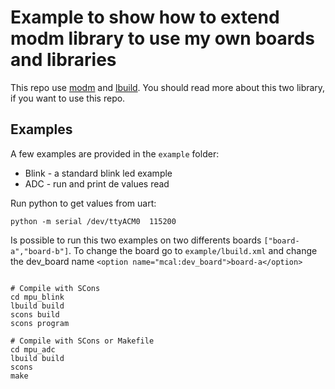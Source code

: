 # Example to show how to extend modm library to use my own boards and libraries
This repo use [modm](https://github.com/modm-io/modm) and [lbuild](https://github.com/modm-io/lbuild). You should read more about this two library, if you want to use this repo.   

## Examples

A few examples are provided in the `example` folder:
* Blink - a standard blink led example
* ADC - run and print de values read

Run python to get values from uart:
```
python -m serial /dev/ttyACM0  115200
```

Is possible to run this two examples on two differents boards `["board-a","board-b"]`.
To change the board go to `example/lbuild.xml` and change the dev_board name `<option name="mcal:dev_board">board-a</option>`

```

# Compile with SCons 
cd mpu_blink
lbuild build
scons build
scons program
```


```
# Compile with SCons or Makefile
cd mpu_adc
lbuild build
scons
make
```
